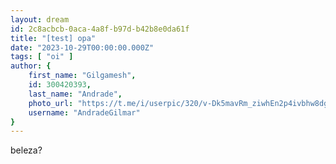 ```yaml
---
layout: dream
id: 2c8acbcb-0aca-4a8f-b97d-b42b8e0da61f
title: "[test] opa"
date: "2023-10-29T00:00:00.000Z"
tags: [ "oi" ]
author: {
    first_name: "Gilgamesh",
    id: 300420393,
    last_name: "Andrade",
    photo_url: "https://t.me/i/userpic/320/v-Dk5mavRm_ziwhEn2p4ivbhw8dgHZhZoiCQcIIZnEU.jpg",
    username: "AndradeGilmar"
}
---
```


beleza?